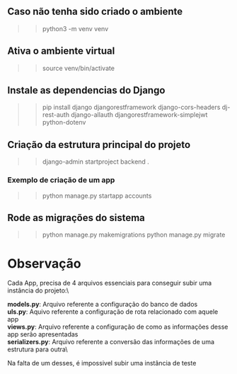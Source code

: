 ## Caso não tenha sido criado o ambiente
>> python3 -m venv venv

## Ativa o ambiente virtual
>> source venv/bin/activate

## Instale as dependencias do Django
>> pip install django djangorestframework django-cors-headers dj-rest-auth django-allauth djangorestframework-simplejwt python-dotenv

## Criação da estrutura principal do projeto
>> django-admin startproject backend .

### Exemplo de criação de um app
>> python manage.py startapp accounts

## Rode as migrações do sistema 
>> python manage.py makemigrations
>> python manage.py migrate


# Observação
Cada App, precisa de 4 arquivos essenciais para conseguir subir uma instância do projeto:\

  __models.py__: Arquivo referente a configuração do banco de dados\
  __uls.py__: Aquivo referente a configuração de rota relacionado com aquele app\
  __views.py__: Arquivo referente a configuração de como as informações desse app serão apresentadas\
  __serializers.py__: Arquivo referente a conversão das informações de uma estrutura para outra\

Na falta de um desses, é impossivel subir uma instância de teste

